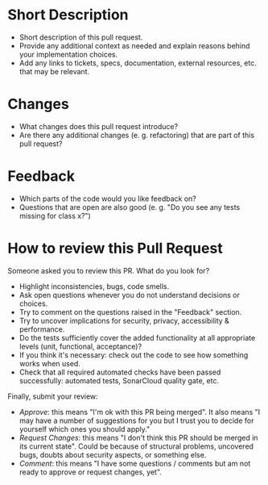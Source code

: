 # Short Description
- Short description of this pull request.
- Provide any additional context as needed and explain reasons behind your implementation choices.
- Add any links to tickets, specs, documentation, external resources, etc. that may be relevant.

# Changes
- What changes does this pull request introduce?
- Are there any additional changes (e. g. refactoring) that are part of this pull request?

# Feedback
- Which parts of the code would you like feedback on?
- Questions that are open are also good (e. g. "Do you see any tests missing for class x?")

# How to review this Pull Request
Someone asked you to review this PR. What do you look for?

- Highlight inconsistencies, bugs, code smells.
- Ask open questions whenever you do not understand decisions or choices.
- Try to comment on the questions raised in the "Feedback" section.
- Try to uncover implications for security, privacy, accessibility & performance.
- Do the tests sufficiently cover the added functionality at all appropriate levels (unit, functional, acceptance)?
- If you think it's necessary: check out the code to see how something works when used.
- Check that all required automated checks have been passed successfully: automated tests, SonarCloud quality gate, etc.

Finally, submit your review:
- *Approve*: this means "I'm ok with this PR being merged". It also means "I may have a number of suggestions for you but I trust you to decide for yourself which ones you should apply."
- *Request Changes*: this means "I don't think this PR should be merged in its current state". Could be because of structural problems, uncovered bugs, doubts about security aspects, or something else.
- *Comment*: this means "I have some questions / comments but am not ready to approve or request changes, yet".
